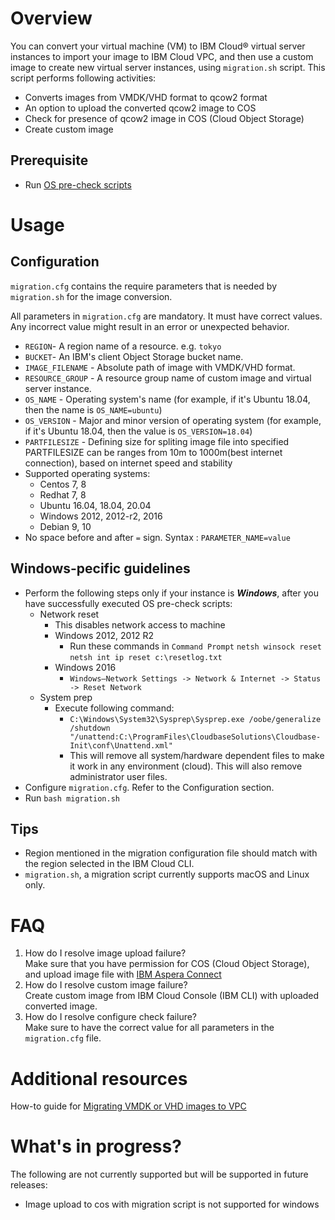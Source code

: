 # Overview
You can convert your virtual machine (VM) to IBM Cloud® virtual server instances to import your image to IBM Cloud VPC, and then use a custom image to create new virtual server instances, using `migration.sh` script.
This script performs following activities:
- Converts images from VMDK/VHD format to qcow2 format
- An option to upload the converted qcow2 image to COS
- Check for presence of qcow2 image in COS (Cloud Object Storage)
- Create custom image

## Prerequisite
- Run [OS pre-check scripts](https://github.com/IBM-Cloud/vpc-migration-tools/tree/main/os-precheck-scripts)

# Usage
## Configuration
`migration.cfg` contains the require parameters that is needed by `migration.sh` for the image conversion.

All parameters in `migration.cfg` are mandatory. It must have correct values. Any incorrect value might result in an error or unexpected behavior.
- `REGION`- A region name of a resource. e.g. `tokyo`
- `BUCKET`- An IBM's client Object Storage bucket name.
- `IMAGE_FILENAME` - Absolute path of image with VMDK/VHD format.
- `RESOURCE_GROUP` - A resource group name of custom image and virtual server instance.
- `OS_NAME` - Operating system's name (for example, if it's Ubuntu 18.04, then the name is `OS_NAME=ubuntu`)
- `OS_VERSION` - Major and minor version of operating system (for example,  if it's Ubuntu 18.04, then the value is `OS_VERSION=18.04`)
- `PARTFILESIZE` - Defining size for spliting image file into specified PARTFILESIZE can be ranges from 10m to 1000m(best internet connection), based on internet speed and stability
- Supported operating systems:
    - Centos 7, 8
    - Redhat 7, 8
    - Ubuntu 16.04, 18.04, 20.04
    - Windows 2012, 2012-r2, 2016
    - Debian 9, 10
- No space before and after `=` sign. Syntax : `PARAMETER_NAME=value`

## Windows-pecific guidelines
- Perform the following steps only if your instance is _**Windows**_, after you have successfully executed OS pre-check scripts:
    - Network reset
        - This disables network access to machine
        - Windows 2012, 2012 R2
            - Run these commands in `Command Prompt`
                `netsh winsock reset`
                `netsh int ip reset c:\resetlog.txt`
        - Windows 2016
            - `Windows–Network Settings -> Network & Internet -> Status -> Reset Network`
    - System prep
        - Execute following command:
            - `C:\Windows\System32\Sysprep\Sysprep.exe /oobe/generalize /shutdown "/unattend:C:\ProgramFiles\CloudbaseSolutions\Cloudbase-Init\conf\Unattend.xml"`
            - This will remove all system/hardware dependent files to make it work in any environment (cloud). This will also remove administrator user files.
- Configure `migration.cfg`. Refer to the Configuration section.
- Run `bash migration.sh`

## Tips
- Region mentioned in the migration configuration file should match with the region selected in the IBM Cloud CLI.
- `migration.sh`, a migration script currently supports macOS and Linux only.

# FAQ
1. How do I resolve image upload failure? <br>
Make sure that you have permission for COS (Cloud Object Storage), and upload image file with [IBM Aspera Connect](https://www.ibm.com/aspera/connect/?_ga=2.134595447.766023478.1613905997-390697858.1610435302&cm_mc_uid=45064290964216104353014&cm_mc_sid_50200000=13124331614254049945  "IBM Aspera Connect")
2. How do I resolve custom image failure? <br>
Create custom image from IBM Cloud Console (IBM CLI) with uploaded converted image.
3. How do I resolve configure check failure? <br>
Make sure to have the correct value for all parameters in the `migration.cfg` file.

# Additional resources
How-to guide for [Migrating VMDK or VHD images to VPC](https://cloud.ibm.com/docs/cloud-infrastructure?topic=cloud-infrastructure-migrating-images-vpc)

# What's in progress?
The following are not currently supported but will be supported in future releases:
- Image upload to cos with migration script is not supported for windows

